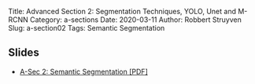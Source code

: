 Title: Advanced Section 2: Segmentation Techniques, YOLO, Unet and M-RCNN
Category: a-sections
Date: 2020-03-11
Author: Robbert Struyven
Slug: a-section02
Tags: Semantic Segmentation


## Slides
- [A-Sec 2: Semantic Segmentation [PDF]](presentation/Advanced_Section_2_CS109B.pdf)

